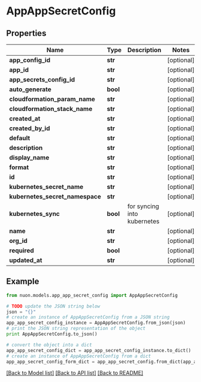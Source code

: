 # AppAppSecretConfig


## Properties

Name | Type | Description | Notes
------------ | ------------- | ------------- | -------------
**app_config_id** | **str** |  | [optional] 
**app_id** | **str** |  | [optional] 
**app_secrets_config_id** | **str** |  | [optional] 
**auto_generate** | **bool** |  | [optional] 
**cloudformation_param_name** | **str** |  | [optional] 
**cloudformation_stack_name** | **str** |  | [optional] 
**created_at** | **str** |  | [optional] 
**created_by_id** | **str** |  | [optional] 
**default** | **str** |  | [optional] 
**description** | **str** |  | [optional] 
**display_name** | **str** |  | [optional] 
**format** | **str** |  | [optional] 
**id** | **str** |  | [optional] 
**kubernetes_secret_name** | **str** |  | [optional] 
**kubernetes_secret_namespace** | **str** |  | [optional] 
**kubernetes_sync** | **bool** | for syncing into kubernetes | [optional] 
**name** | **str** |  | [optional] 
**org_id** | **str** |  | [optional] 
**required** | **bool** |  | [optional] 
**updated_at** | **str** |  | [optional] 

## Example

```python
from nuon.models.app_app_secret_config import AppAppSecretConfig

# TODO update the JSON string below
json = "{}"
# create an instance of AppAppSecretConfig from a JSON string
app_app_secret_config_instance = AppAppSecretConfig.from_json(json)
# print the JSON string representation of the object
print AppAppSecretConfig.to_json()

# convert the object into a dict
app_app_secret_config_dict = app_app_secret_config_instance.to_dict()
# create an instance of AppAppSecretConfig from a dict
app_app_secret_config_form_dict = app_app_secret_config.from_dict(app_app_secret_config_dict)
```
[[Back to Model list]](../README.md#documentation-for-models) [[Back to API list]](../README.md#documentation-for-api-endpoints) [[Back to README]](../README.md)


